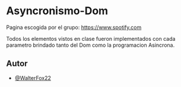 
# Asyncronismo-Dom

Pagina escogida por el grupo: https://www.spotify.com

Todos los elementos vistos en clase fueron implementados con cada parametro brindado tanto del Dom como la programacion Asincrona. 



## Autor

- [@WalterFox22](https://github.com/WalterFox22)

